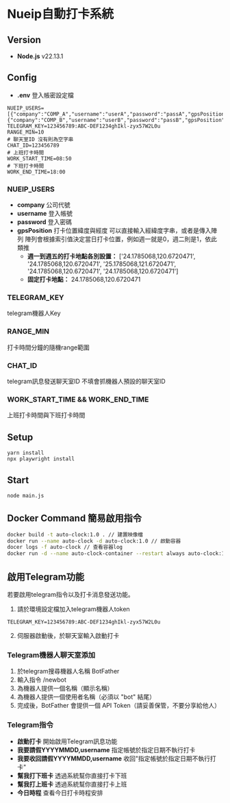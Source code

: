 # Nueip自動打卡系統

## Version

- **Node.js** v22.13.1

## Config
- **.env** 登入帳密設定檔

```env
NUEIP_USERS=[{"company":"COMP_A","username":"userA","password":"passA","gpsPosition":"24.1785068,120.6720471"},{"company":"COMP_B","username":"userB","password":"passB","gpsPosition":"24.1785068,120.6720471"}]
TELEGRAM_KEY=123456789:ABC-DEF1234ghIkl-zyx57W2L0u
RANGE_MIN=10
# 聊天室ID 沒有則為空字串
CHAT_ID=123456789
# 上班打卡時間
WORK_START_TIME=08:50
# 下班打卡時間
WORK_END_TIME=18:00
```
### NUEIP_USERS
- **company** 公司代號
- **username** 登入帳號
- **password** 登入密碼
- **gpsPosition** 打卡位置緯度與經度
  可以直接輸入經緯度字串，或者是傳入陣列
  陣列會根據索引值決定當日打卡位置，例如週一就是0，週二則是1，依此類推
  - **週一到週五的打卡地點各別設置：** ['24.1785068,120.6720471', '24.1785068,120.6720471', '25.1785068,121.6720471', '24.1785068,120.6720471', '24.1785068,120.6720471']
  - **固定打卡地點：** 24.1785068,120.6720471

### TELEGRAM_KEY
telegram機器人Key

### RANGE_MIN
打卡時間分鐘的隨機range範圍

### CHAT_ID
telegram訊息發送聊天室ID
不填會抓機器人預設的聊天室ID
### WORK_START_TIME && WORK_END_TIME
上班打卡時間與下班打卡時間

## Setup

```
yarn install
npx playwright install
```

## Start

```
node main.js
```

## Docker Command 簡易啟用指令

```bash
docker build -t auto-clock:1.0 . // 建置映像檔
docker run --name auto-clock -d auto-clock:1.0 // 啟動容器
docer logs -f auto-clock // 查看容器log
docker run -d --name auto-clock-container --restart always auto-clock:1.0 // 啟動容器並設定自動重啟
```

## 啟用Telegram功能
若要啟用telegram指令以及打卡消息發送功能。
1. 請於環境設定檔加入telegram機器人token
```env
TELEGRAM_KEY=123456789:ABC-DEF1234ghIkl-zyx57W2L0u
```
2. 伺服器啟動後，於聊天室輸入啟動打卡


### Telegram機器人聊天室添加
1. 於telegram搜尋機器人名稱 BotFather
2. 輸入指令 /newbot
3. 為機器人提供一個名稱（顯示名稱）
4. 為機器人提供一個使用者名稱（必須以 "bot" 結尾）
5. 完成後，BotFather 會提供一個 API Token（請妥善保管，不要分享給他人）

### Telegram指令
- **啟動打卡** 開始啟用Telegram訊息功能
- **我要請假YYYYMMDD,username** 指定帳號於指定日期不執行打卡
- **我要收回請假YYYYMMDD,username** 收回"指定帳號於指定日期不執行打卡"
- **幫我打下班卡** 透過系統幫你直接打卡下班
- **幫我打上班卡** 透過系統幫你直接打卡上班
- **今日時程** 查看今日打卡時程安排
